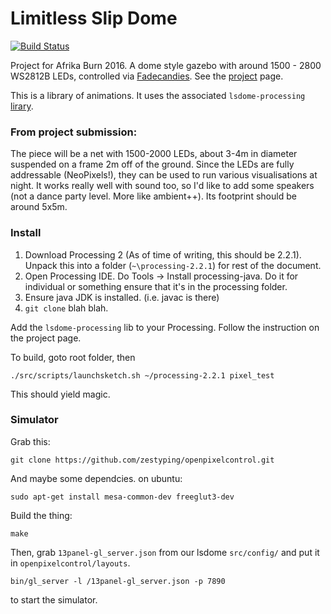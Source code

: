 # Limitless Slip Dome

[![Build Status](https://travis-ci.org/shen-tian/lsdome.svg?branch=master)](https://travis-ci.org/shen-tian/lsdome)

Project for Afrika Burn 2016. A dome style gazebo with around 1500 - 2800
WS2812B LEDs, controlled via [Fadecandies](http://www.misc.name/fadecandy/).
See the [project](http://lsdo.me) page.

This is a library of animations. It uses the associated `lsdome-processing`
[lirary](https://github.com/shen-tian/lsdome-processing).

### From project submission:

The piece will be a net with 1500-2000 LEDs, about 3-4m in diameter suspended
on a frame 2m off of the ground. Since the LEDs are fully addressable
(NeoPixels!), they can be used to run various visualisations at night. It works
really well with sound too, so I'd like to add some speakers (not a dance party
level. More like ambient++). Its footprint should be around 5x5m.

### Install

1. Download Processing 2 (As of time of writing, this should be 2.2.1). Unpack
this into a folder (`~\processing-2.2.1`) for rest of the document.
2. Open Processing IDE. Do Tools -> Install processing-java. Do it for individual
or something ensure that it's in the processing folder.
3. Ensure java JDK is installed. (i.e. javac is there)
4. `git clone` blah blah.

Add the `lsdome-processing` lib to your Processing. Follow the instruction on
the project page.

To build, goto root folder, then

    ./src/scripts/launchsketch.sh ~/processing-2.2.1 pixel_test
    
This should yield magic.

### Simulator

Grab this: 

    git clone https://github.com/zestyping/openpixelcontrol.git
    
And maybe some dependcies. on ubuntu:

    sudo apt-get install mesa-common-dev freeglut3-dev

Build the thing:
   
    make
    
Then, grab `13panel-gl_server.json` from our lsdome `src/config/` and  put it in `openpixelcontrol/layouts`.
    
    bin/gl_server -l /13panel-gl_server.json -p 7890
    
to start the simulator.

